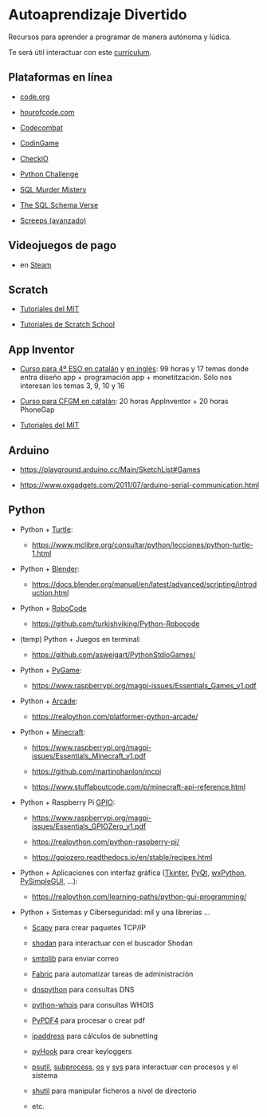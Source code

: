 Autoaprendizaje Divertido
=========================

Recursos para aprender a programar de manera autónoma y lúdica.

Te será útil interactuar con este [currículum](https://curriculum.raspberrypi.org/).






Plataformas en línea
--------------------

 * [code.org](https://code.org/learn)

 * [hourofcode.com](https://hourofcode.com/)

 * [Codecombat](https://codecombat.com/)

 * [CodinGame](https://www.codingame.com/start)

 * [CheckiO](https://py.checkio.org/)

 * [Python Challenge](http://www.pythonchallenge.com/)

 * [SQL Murder Mistery](https://mystery.knightlab.com/)

 * [The SQL Schema Verse](https://schemaverse.com/)

 * [Screeps (avanzado)](https://screeps.com/)



Videojuegos de pago
-------------------

 * en [Steam](https://store.steampowered.com/tags/en/Programming/)



Scratch
-------

 * [Tutoriales del MIT](https://scratch.mit.edu/studios/1817151/)

 * [Tutoriales de Scratch School](https://www.scratch.school/)



App Inventor
------------

 * [Curso para 4º ESO en catalán](http://alexandria.xtec.cat/course/view.php?id=679) y [en inglés](http://alexandria.xtec.cat/course/view.php?id=753): 99 horas y 17 temas donde entra diseño app + programación app + monetitzación. Sólo nos interesan los temas 3, 9, 10 y 16

 * [Curso para CFGM en catalán](http://alexandria.xtec.cat/course/view.php?id=584): 20 horas AppInventor + 20 horas PhoneGap

 * [Tutoriales del MIT](https://appinventor.mit.edu/explore/ai2/tutorials)



Arduino
-------

 * <https://playground.arduino.cc/Main/SketchList#Games>

 * <https://www.oxgadgets.com/2011/07/arduino-serial-communication.html>



Python
------

 * Python + [Turtle](https://docs.python.org/3/library/turtle.html):

   - <https://www.mclibre.org/consultar/python/lecciones/python-turtle-1.html>

 * Python + [Blender](https://www.blender.org/):

   - <https://docs.blender.org/manual/en/latest/advanced/scripting/introduction.html>

 * Python + [RoboCode](https://robocode.sourceforge.io/)

   - <https://github.com/turkishviking/Python-Robocode>

 * (temp) Python + Juegos en terminal:

   - <https://github.com/asweigart/PythonStdioGames/>

 * Python + [PyGame](https://www.pygame.org/):

   - <https://www.raspberrypi.org/magpi-issues/Essentials_Games_v1.pdf>

 * Python + [Arcade](https://arcade.academy/):

   - <https://realpython.com/platformer-python-arcade/>

 * Python + [Minecraft](https://minecraft.gamepedia.com/Minecraft_Wiki):

   - <https://www.raspberrypi.org/magpi-issues/Essentials_Minecraft_v1.pdf>

   - <https://github.com/martinohanlon/mcpi>

   - <https://www.stuffaboutcode.com/p/minecraft-api-reference.html>

 * Python + Raspberry Pi [GPIO](https://www.raspberrypi.org/documentation/usage/gpio/):

   - <https://www.raspberrypi.org/magpi-issues/Essentials_GPIOZero_v1.pdf>

   - <https://realpython.com/python-raspberry-pi/>

   - <https://gpiozero.readthedocs.io/en/stable/recipes.html>

 * Python + Aplicaciones con interfaz gráfica ([Tkinter](https://docs.python.org/3/library/tkinter.html), [PyQt](https://riverbankcomputing.com/software/pyqt/intro), [wxPython](https://www.wxpython.org/), [PySimpleGUI](https://pysimplegui.readthedocs.io/), ...):

   - <https://realpython.com/learning-paths/python-gui-programming/>

 * Python + Sistemas y Ciberseguridad: mil y una librerías ...

   - [Scapy](https://scapy.net/) para crear paquetes TCP/IP

   - [shodan](https://shodan.readthedocs.io/) para interactuar con el buscador Shodan

   - [smtplib](https://docs.python.org/3/library/smtplib.html) para enviar correo

   - [Fabric](http://www.fabfile.org/) para automatizar tareas de administración

   - [dnspython](https://www.dnspython.org/) para consultas DNS

   - [python-whois](https://github.com/richardpenman/whois) para consultas WHOIS

   - [PyPDF4](https://github.com/claird/PyPDF4) para procesar o crear pdf

   - [ipaddress](https://docs.python.org/3/library/ipaddress.html) para cálculos de subnetting

   - [pyHook](https://sourceforge.net/projects/pyhook/) para crear keyloggers

   - [psutil](https://psutil.readthedocs.io/), [subprocess](https://docs.python.org/3/library/subprocess.html), [os](https://docs.python.org/3/library/os.html) y [sys](https://docs.python.org/3/library/sys.html) para interactuar con procesos y el sistema

   - [shutil](https://docs.python.org/3/library/shutil.html) para manipular ficheros a nivel de directorio

   - etc.
